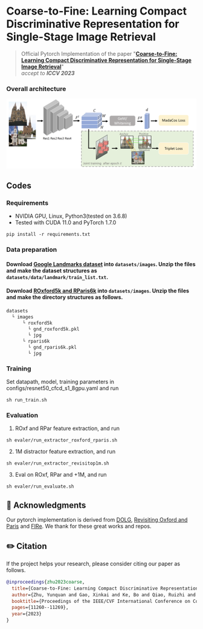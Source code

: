 # Coarse-to-Fine: Learning Compact Discriminative Representation for Single-Stage Image Retrieval

> Official Pytorch Implementation of the paper "[**Coarse-to-Fine: Learning Compact Discriminative Representation for Single-Stage Image Retrieval**](https://openaccess.thecvf.com/content/ICCV2023/papers/Zhu_Coarse-to-Fine_Learning_Compact_Discriminative_Representation_for_Single-Stage_Image_Retrieval_ICCV_2023_paper.pdf)"<br>
> _accept to **ICCV 2023**_ <br>
> 

### Overall architecture
<p align="middle">
    <img src="assets/framework.png">
</p>


## Codes

### Requirements

- NVIDIA GPU, Linux, Python3(tested on 3.6.8)
- Tested with CUDA 11.0 and PyTorch 1.7.0

```
pip install -r requirements.txt
```

### Data preparation
#### Download [Google Landmarks dataset](https://github.com/cvdfoundation/google-landmark) into `datasets/images`. Unzip the files and make the dataset structures as `datasets/data/landmark/train_list.txt`.

#### Download [ROxford5k and RParis6k](https://github.com/filipradenovic/revisitop) into `datasets/images`. Unzip the files and make the directory structures as follows.

```
datasets
  └ images
      └ roxford5k
        └ gnd_roxford5k.pkl
        └ jpg
      └ rparis6k
        └ gnd_rparis6k.pkl
        └ jpg
```

### Training

Set datapath, model, training parameters in configs/resnet50_cfcd_s1_8gpu.yaml and run 

```
sh run_train.sh
```

### Evaluation

1. ROxf and RPar feature extraction, and run 

```
sh evaler/run_extractor_roxford_rparis.sh
```

2. 1M distractor feature extraction, and run 

```
sh evaler/run_extractor_revisitop1m.sh
```

3. Eval on ROxf, RPar and +1M, and run 
```
sh evaler/run_evaluate.sh
```


## 🙏 Acknowledgments
Our pytorch implementation is derived from [DOLG](https://github.com/feymanpriv/DOLG), [Revisiting Oxford and Paris](https://github.com/filipradenovic/revisitop) and [FIRe](https://github.com/naver/FIRe). We thank for these great works and repos.


## ✏️ Citation

If the project helps your research, please consider citing our paper as follows.

```BibTeX
@inproceedings{zhu2023coarse,
  title={Coarse-to-Fine: Learning Compact Discriminative Representation for Single-Stage Image Retrieval},
  author={Zhu, Yunquan and Gao, Xinkai and Ke, Bo and Qiao, Ruizhi and Sun, Xing},
  booktitle={Proceedings of the IEEE/CVF International Conference on Computer Vision},
  pages={11260--11269},
  year={2023}
}

```
